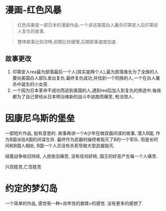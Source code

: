 # 漫画-红色风暴

> 红色风暴是一部日本的漫画作品.一个讲述美国白人屠杀印第安人后印第安人复仇的故事.

> 整体故事比较流畅,前期比较缓慢,后期故事速度加速.

## 故事更改
1. 印第安人rea最为部落最后一个人(其实是两个人),最为部落酋长为了全族的人要向美国白人部队发出复仇.最终复仇成功,并找到一个同族的人,一个在白人屠杀中诞生的小女孩.
2. 一个因为日本革命不成功而逃到美国的人,遇到red后加入到复仇的旅途中,每夜都为了自己曾经从日本明治维新的战斗中逃跑而痛苦, 枪法惊人.

# 因康尼乌斯的堡垒
一部短片作品, 挺有意思的. 故事再讲一个A少年在做双面间谍的故事, 潜入B国, 作为B国派往A国的间谍生存. 最终作为武器的操控者毁灭了B的一个军队. 但是长时间和B国人相处, B国一个人员没有杀死导致大型武器毁灭.

结尾战争依旧持续, 人民依旧痛苦, 没有任何好转, 国王的好恶产生每一个人痛苦.

兴百姓苦,亡百姓苦

# 约定的梦幻岛
一个简单的作品, 感觉有一种<肖申克的救赎>的感觉. 没有更多的感想了.